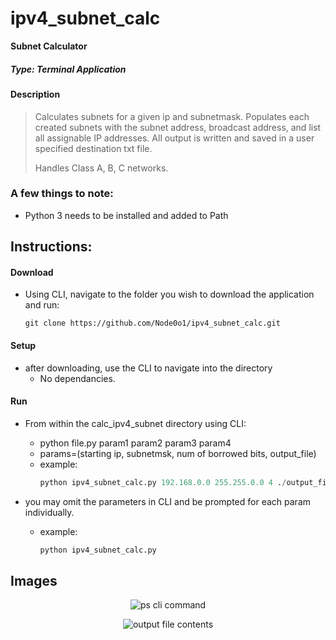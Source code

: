 # ipv4_subnet_calc
**Subnet Calculator**
##### *Type: Terminal Application*

#### Description
> Calculates subnets for a given ip and subnetmask.
> Populates each created subnets with the subnet address, broadcast address, and list all assignable IP addresses.
> All output is written and saved in a user specified destination txt file.
>
> Handles Class A, B, C networks.

### A few things to note:
- Python 3 needs to be installed and added to Path

## **Instructions:**
#### **Download**
- Using CLI, navigate to the folder you wish to download the application and run:
  ```console
  git clone https://github.com/Node0o1/ipv4_subnet_calc.git
  ```

#### **Setup**
- after downloading, use the CLI to navigate into the directory
  - No dependancies.

#### **Run**
  - From within the calc_ipv4_subnet directory using CLI:
    - python file.py param1 param2 param3 param4
    - params=(starting ip, subnetmsk, num of borrowed bits, output_file)
    - example: 
      ```py
      python ipv4_subnet_calc.py 192.168.0.0 255.255.0.0 4 ./output_file.txt
      ```

  - you may omit the parameters in CLI and be prompted for each param individually.
    - example:
      ```py
      python ipv4_subnet_calc.py
      ```
## **Images**
<p align="center">
  <img alt="ps cli command" src="https://github.com/Node0o1/ipv4_subnet_calc/assets/157242958/a00ac145-1ea4-4e62-8f09-a6300a4e76e2"/> 
</p>
<p align="center">
  <img alt="output file contents" src="https://github.com/Node0o1/ipv4_subnet_calc/assets/157242958/4fa7a3ee-1e9e-4b69-aeaf-ab0597488fca"/> 
</p>

